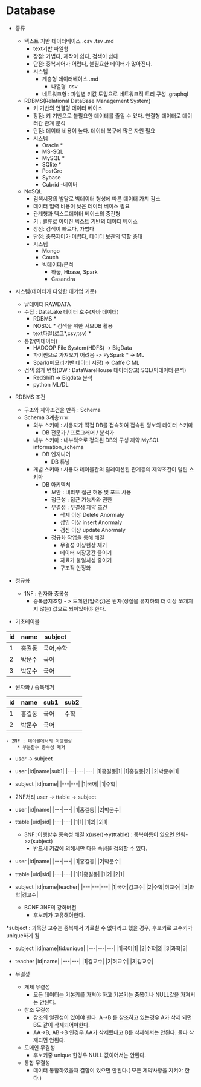 # Database
- 종류
    * 텍스트 기반 데이터베이스 .csv .tsv .md
        - text기반 파일형
        - 장점: 가볍다, 제작이 쉽다, 검색이 쉽다
        - 단점: 중복제어가 어렵다, 불필요한 데이터가 많아진다.
        - 시스템
            - 계층형 데이터베이스 .md
                - 나열형 .csv
            - 네트워크형 : 파일별 키값 도입으로 네트워크적 트리 구성 .graphql
    * RDBMS(Relational DataBase Management System)
        - 키 기반의 연결형 데이터 베이스
        - 장점: 키 기반으로 불필요한 데이터를 줄일 수 있다. 연결형 데이터로 데이터간 관계 분석
        - 단점: 데이터 비용이 높다. 데이터 복구에 많은 자원 필요
        - 시스템
            - Oracle *
            - MS-SQL
            - MySQL *
            - SQlite *
            - PostGre
            - Sybase
            - Cubrid -네이버
    * NoSQL
        - 검색시장의 발달로 빅데이터 형성에 따른 데이터 가치 감소
        - 데이터 입력 비용이 낮은 데이터 베이스 필요
        - 관계형과 텍스트데이터 베이스의 중간형
        - 키 : 밸류로 이어진 텍스트 기반의 데이터 베이스
        - 장점: 검색이 빠르다, 가볍다
        - 단점: 중복제어가 어렵다, 데이터 보관의 역할 증대
        - 시스템
            - Mongo
            - Couch
            - 빅데이터/분석
                - 하둡, Hbase, Spark
                - Casandra
- 시스템(데이터가 다양한 대기업 기준)
    - 날데이터 RAWDATA
    - 수집 : DataLake 데이터 호수(자바 데이터)
        - RDBMS *
        - NOSQL * 검색을 위한 서브DB 활용
        - text파일(로그*,csv,tsv) *
    - 통합(빅데이터)
        - HADOOP File System(HDFS) -> BigData
        - 파이썬으로 가져오기 어려움 -> PySpark * -> ML
        - Spark(메모리기반 데이터 저장) -> Caffe C ML
    - 검색 쉽게 변형(DW : DataWareHouse 데이터창고) SQL(빅데이터 분석)
        - RedShift => Bigdata 분석
        - python ML/DL

- RDBMS 조건
    - 구조와 제약조건을 만족 : Schema
    - Schema 3계층ㅠㅠ
        - 외부 스키마 : 사용자가 직접 DB를 접속하여 접속된 정보의 데이터 스키마
            - DB 전문가 / 프로그래머 / 분석가
        - 내부 스키마 : 내부적으로 정의된 DB의 구성 제약 MySQL information_schema
            - DB 엔지니어
                - DB 튜닝
        - 개념 스키마 : 사용자 테이블간의 릴레이션된 관계등의 제약조건이 달린 스키마
            - DB 아키텍쳐
                - 보안 : 내외부 접근 허용 및 포트 사용
                - 접근성 : 접근 가능자와 권한
                - 무결성 : 무결성 제약 조건
                    - 삭제 이상 Delete Anormaly
                    - 삽입 이상 insert Anormaly
                    - 갱신 이상 update Anormaly
                - 정규화 작업을 통해 해결
                    - 무결성 이상현상 제거
                    - 데이터 저장공간 줄이기
                    - 자료가 불일치성 줄이기
                    - 구조적 안정화
                    
- 정규화
    - 1NF : 원자화 중복성
        * 중복금지조항 - > 도메인(입력값)은 원자(성질을 유지하되 더 이상 쪼개지지 않는) 값으로 되어있어야 한다.

* 기초테이블

|id|name|subject|
|---|---|---|
|1|홍길동|국어,수학|
|2|박문수|국어|
|3|박문수|국어|

* 원자화 / 중복제거

|id|name|sub1|sub2 |
|---|---|---|---|
|1|홍길동|국어|수학|
|2|박문수|국어||

    - 2NF : 테이블에서의 이상현상
        * 부분함수 종속성 제거

* user -> subject

* user
|id|name|sub1|
|---|---|---|
|1|홍길동|1|
|1|홍길동|2|
|2|박문수|1|

* subject
|id|name|
|---|---|
|1|국어|
|1|수학|

* 2NF처리 user -> ttable -> subject

* user
|id|name|
|---|---|
|1|홍길동|
|2|박문수|

* ttable
|uid|sid|
|---|---|
|1|1|
|1|2|
|2|1|

    - 3NF :이행함수 종속성 해결 x(user)->y(ttable) : 중복이름이 있으면 안됨->z(subject)
        - 반드시 키값에 의해서만 다음 속성을 정의할 수 있다.

* user
|id|name|
|---|---|
|1|홍길동|
|2|박문수|

* ttable
|uid|sid|
|---|---|
|1|1|홍길동|
|1|2|
|2|1|

* subject
|id|name|teacher|
|---|---|---|
|1|국어|김교수|
|2|수학|허교수|
|3|과학|김교수|

    - BCNF 3NF의 강화버전
        - 후보키가 고유해야한다.

*subject : 과목당 교수는 중복해서 가르칠 수 없다라고 했을 경우, 후보키로 교수키가 unique하게 됨

* subject
|id|name|tid:unique|
|---|---|---|
|1|국어|1|
|2|수학|2|
|3|과학|3|

* teacher
|id|name|
|---|---|
|1|김교수|
|2|허교수|
|3|김교수|

* 무결성
    - 개체 무결성
        - 모든 데이터는 기본키를 가져야 하고 기본키는 중복이나 NULL값을 가져서는 안된다.
    - 참조 무결성
        - 참조의 일관성이 있어야 한다. A->B 를 참조하고 있는경우 A가 삭제 되면 B도 같이 삭제되어야한다.
        - AA->B, AB->B 인경우 AA가 삭제됬다고 B를 삭제해서는 안된다. 둘다 삭제되면 안된다.
    - 도메인 무결성
        - 후보키중 unique 한경우 NULL 값이어서는 안된다.
    - 통합 무결성
        - 데이터 통합하였을때 결함이 있으면 안된다.( 모든 제약사항을 지켜야 한다.)